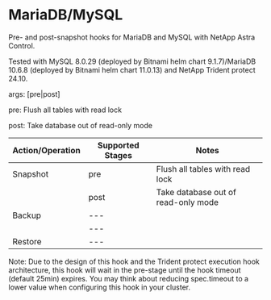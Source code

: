 # MariaDB/MySQL

Pre- and post-snapshot hooks for MariaDB and MySQL with NetApp Astra Control.

Tested with MySQL 8.0.29 (deployed by Bitnami helm chart 9.1.7)/MariaDB 10.6.8 (deployed by Bitnami helm chart 11.0.13) and NetApp Trident protect 24.10.

args: [pre|post]

pre: Flush all tables with read lock

post: Take database out of read-only mode

| Action/Operation | Supported Stages |               Notes                 |
| -----------------|------------------|-------------------------------------|
| Snapshot         | pre              | Flush all tables with read lock     |
|                  | post             | Take database out of read-only mode |
| Backup           | ---              |                                     |
|                  | ---              |                                     |
| Restore          | ---              |                                     |

Note: Due to the design of this hook and the Trident protect execution hook architecture, this hook will wait in the pre-stage until the hook timeout (default 25min) expires. You may think about reducing spec.timeout to a lower value when configuring this hook in your cluster.
